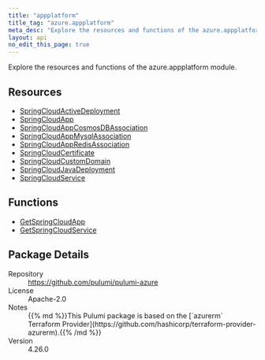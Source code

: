 ```yaml
---
title: "appplatform"
title_tag: "azure.appplatform"
meta_desc: "Explore the resources and functions of the azure.appplatform module."
layout: api
no_edit_this_page: true
---
```


<!-- WARNING: this file was generated by Pulumi Docs Generator. -->
<!-- Do not edit by hand unless you're certain you know what you are doing! -->

Explore the resources and functions of the azure.appplatform module.

<h2 id="resources">Resources</h2>
<ul class="api">
    <li><a href="springcloudactivedeployment" title="SpringCloudActiveDeployment"><span class="api-symbol api-symbol--resource"></span>SpringCloudActiveDeployment</a></li>
    <li><a href="springcloudapp" title="SpringCloudApp"><span class="api-symbol api-symbol--resource"></span>SpringCloudApp</a></li>
    <li><a href="springcloudappcosmosdbassociation" title="SpringCloudAppCosmosDBAssociation"><span class="api-symbol api-symbol--resource"></span>SpringCloudAppCosmosDBAssociation</a></li>
    <li><a href="springcloudappmysqlassociation" title="SpringCloudAppMysqlAssociation"><span class="api-symbol api-symbol--resource"></span>SpringCloudAppMysqlAssociation</a></li>
    <li><a href="springcloudappredisassociation" title="SpringCloudAppRedisAssociation"><span class="api-symbol api-symbol--resource"></span>SpringCloudAppRedisAssociation</a></li>
    <li><a href="springcloudcertificate" title="SpringCloudCertificate"><span class="api-symbol api-symbol--resource"></span>SpringCloudCertificate</a></li>
    <li><a href="springcloudcustomdomain" title="SpringCloudCustomDomain"><span class="api-symbol api-symbol--resource"></span>SpringCloudCustomDomain</a></li>
    <li><a href="springcloudjavadeployment" title="SpringCloudJavaDeployment"><span class="api-symbol api-symbol--resource"></span>SpringCloudJavaDeployment</a></li>
    <li><a href="springcloudservice" title="SpringCloudService"><span class="api-symbol api-symbol--resource"></span>SpringCloudService</a></li>
</ul>

<h2 id="functions">Functions</h2>
<ul class="api">
    <li><a href="getspringcloudapp" title="GetSpringCloudApp"><span class="api-symbol api-symbol--function"></span>GetSpringCloudApp</a></li>
    <li><a href="getspringcloudservice" title="GetSpringCloudService"><span class="api-symbol api-symbol--function"></span>GetSpringCloudService</a></li>
</ul>

<h2 id="package-details">Package Details</h2>
<dl class="package-details">
	<dt>Repository</dt>
	<dd><a href="https://github.com/pulumi/pulumi-azure">https://github.com/pulumi/pulumi-azure</a></dd>
	<dt>License</dt>
	<dd>Apache-2.0</dd>
	<dt>Notes</dt>
	<dd>{{% md %}}This Pulumi package is based on the [`azurerm` Terraform Provider](https://github.com/hashicorp/terraform-provider-azurerm).{{% /md %}}</dd>
	<dt>Version</dt>
	<dd>4.26.0</dd>
</dl>


